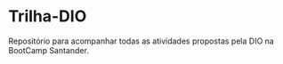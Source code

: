 # Trilha-DIO
Repositório para acompanhar todas as atividades propostas pela DIO na BootCamp Santander.
